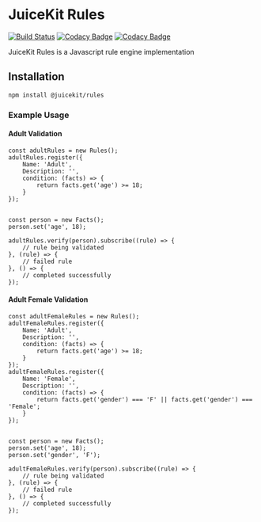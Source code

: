 # JuiceKit Rules
[![Build Status](https://travis-ci.org/juicekit/js-rules.svg?branch=master)](https://travis-ci.org/juicekit/js-rules)
[![Codacy Badge](https://api.codacy.com/project/badge/Grade/f72d0b5d5a8c49c8bf2f6ec31f12b8df)](https://www.codacy.com/app/yoel/js-rules?utm_source=github.com&amp;utm_medium=referral&amp;utm_content=juicekit/js-rules&amp;utm_campaign=Badge_Grade)
[![Codacy Badge](https://api.codacy.com/project/badge/Coverage/f72d0b5d5a8c49c8bf2f6ec31f12b8df)](https://www.codacy.com/app/yoel/js-rules?utm_source=github.com&amp;utm_medium=referral&amp;utm_content=juicekit/js-rules&amp;utm_campaign=Badge_Coverage)

JuiceKit Rules is a Javascript rule engine implementation

## Installation

`npm install @juicekit/rules`


### Example Usage

#### Adult Validation

```
const adultRules = new Rules();
adultRules.register({
    Name: 'Adult',
    Description: '',
    condition: (facts) => {
        return facts.get('age') >= 18;
    }
});


const person = new Facts();
person.set('age', 18);

adultRules.verify(person).subscribe((rule) => {
    // rule being validated
}, (rule) => {
    // failed rule
}, () => {
    // completed successfully
});
```

#### Adult Female Validation

```
const adultFemaleRules = new Rules();
adultFemaleRules.register({
    Name: 'Adult',
    Description: '',
    condition: (facts) => {
        return facts.get('age') >= 18;
    }
});
adultFemaleRules.register({
    Name: 'Female',
    Description: '',
    condition: (facts) => {
        return facts.get('gender') === 'F' || facts.get('gender') === 'Female';
    }
});


const person = new Facts();
person.set('age', 18);
person.set('gender', 'F');

adultFemaleRules.verify(person).subscribe((rule) => {
    // rule being validated
}, (rule) => {
    // failed rule
}, () => {
    // completed successfully
});
```
